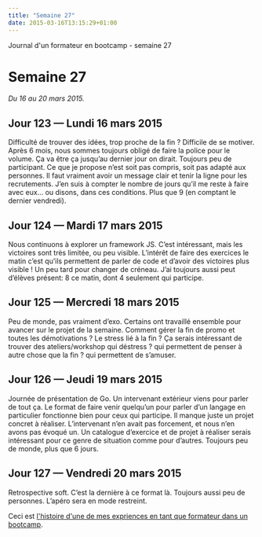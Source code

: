 ```yaml
---
title: "Semaine 27"
date: 2015-03-16T13:15:29+01:00
---
```


Journal d'un formateur en bootcamp - semaine 27

Semaine 27
==========

*Du 16 au 20 mars 2015.*

Jour 123 — Lundi 16 mars 2015
-----------------------------

Difficulté de trouver des idées, trop proche de la fin ? Difficile de se
motiver. Après 6 mois, nous sommes toujours obligé de faire la police
pour le volume. Ça va être ça jusqu’au dernier jour on dirait. Toujours
peu de participant. Ce que je propose n’est soit pas compris, soit pas
adapté aux personnes. Il faut vraiment avoir un message clair et tenir
la ligne pour les recrutements. J’en suis à compter le nombre de jours
qu’il me reste à faire avec eux… ou disons, dans ces conditions. Plus
que 9 (en comptant le dernier vendredi).

Jour 124 — Mardi 17 mars 2015
-----------------------------

Nous continuons à explorer un framework JS. C’est intéressant, mais les
victoires sont très limitée, ou peu visible. L’intérêt de faire des
exercices le matin c’est qu’ils permettent de parler de code et d’avoir
des victoires plus visible ! Un peu tard pour changer de créneau. J’ai
toujours aussi peut d’élèves présent: 8 ce matin, dont 4 seulement qui
participe.

Jour 125 — Mercredi 18 mars 2015
--------------------------------

Peu de monde, pas vraiment d’exo. Certains ont travaillé ensemble pour
avancer sur le projet de la semaine. Comment gérer la fin de promo et
toutes les démotivations ? Le stress lié à la fin ? Ça serais
intéressant de trouver des ateliers/workshop qui déstress ? qui
permettent de penser à autre chose que la fin ? qui permettent de
s’amuser.

Jour 126 — Jeudi 19 mars 2015
-----------------------------

Journée de présentation de Go. Un intervenant extérieur viens pour
parler de tout ça. Le format de faire venir quelqu’un pour parler d’un
langage en particulier fonctionne bien pour ceux qui participe. Il
manque juste un projet concret à réaliser. L’intervenant n’en avait pas
forcement, et nous n’en avons pas évoqué un. Un catalogue d’exercice et
de projet à réaliser serais intéressant pour ce genre de situation comme
pour d’autres. Toujours peu de monde, plus que 6 jours.

Jour 127 — Vendredi 20 mars 2015
--------------------------------

Retrospective soft. C’est la dernière à ce format là. Toujours aussi peu
de personnes. L’apéro sera en mode restreint.

Ceci est [l'histoire d'une de mes expriences en tant que formateur dans
un bootcamp](https://yaf.github.io/journal-d-un-formateur-en-2015/).
